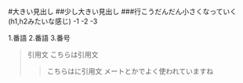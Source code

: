 #大きい見出し
##少し大きい見出し
###行こうだんだん小さくなっていく(h1,h2みたいな感じ)
-1
-2
-3

1.番語
2.番語
3.番号

> 引用文
> こちらは引用文
>> こちらはに引用文
>> メートとかでよく使われていますね
